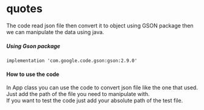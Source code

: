 # quotes  
The code read json file then convert it to object using GSON package then we can manipulate the data using java.  

##### Using Gson package
```
implementation 'com.google.code.gson:gson:2.9.0'
```  
#### How to use the code
In App class you can use the code to convert json file like the one that used.  
Just add the path of the file you need to manipulate with.  
If you want to test the code just add your absolute path of the test file.

